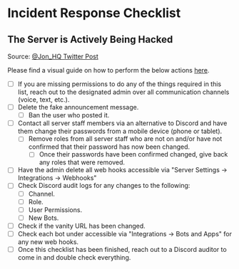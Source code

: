 # Incident Response Checklist

## The Server is Actively Being Hacked

Source: [@Jon\_HQ Twitter Post](https://twitter.com/Jon\_HQ/status/1502751082220457986?ref\_src=twsrc%5Etfw%7Ctwcamp%5Etweetembed%7Ctwterm%5E1502751082220457986%7Ctwgr%5E1fc60407cf4b9cd8a0b879d6b0e11ab2430bfccb%7Ctwcon%5Es1\_c10\&ref\_url=https%3A%2F%2Fjonhq.com%2Ftweet-threads%2F)

Please find a visual guide on how to perform the below actions [here](https://paragraph.xyz/@alp1n3.eth/common-discord-incident-response-actions).

* [ ] If you are missing permissions to do any of the things required in this list, reach out to the designated admin over all communication channels (voice, text, etc.).
* [ ] Delete the fake announcement message.
  * [ ] Ban the user who posted it.
* [ ] Contact all server staff members via an alternative to Discord and have them change their passwords from a mobile device (phone or tablet).
  * [ ] Remove roles from all server staff who are not on and/or have not confirmed that their password has now been changed.
    * [ ] Once their passwords have been confirmed changed, give back any roles that were removed.
* [ ] Have the admin delete all web hooks accessible via "Server Settings -> Integrations -> Webhooks"
* [ ] Check Discord audit logs for any changes to the following:
  * [ ] Channel.
  * [ ] Role.
  * [ ] User Permissions.
  * [ ] New Bots.
* [ ] Check if the vanity URL has been changed.
* [ ] Check each bot under accessible via "Integrations -> Bots and Apps" for any new web hooks.
* [ ] Once this checklist has been finished, reach out to a Discord auditor to come in and double check everything.
